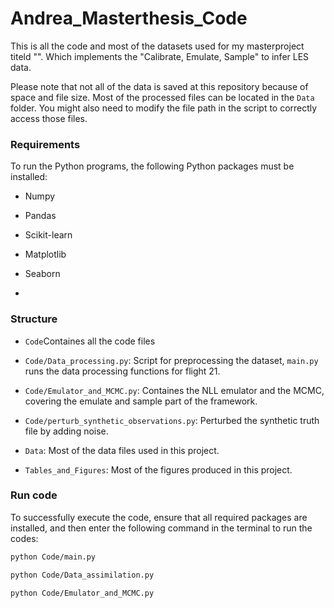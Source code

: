 # Andrea_Masterthesis_Code
This is all the code and most of the datasets used for my masterproject titeld "". Which implements the "Calibrate, Emulate, Sample" to infer LES data. 

Please note that not all of the data is saved at this repository because of space and file size. Most of the processed files can be located in the `Data` folder. You might also need to modify the file path in the script to correctly access those files. 


### Requirements
To run the Python programs, the following Python packages must be installed:
- Numpy
- Pandas

- Scikit-learn
- Matplotlib
- Seaborn
- 

### Structure
- `Code`Containes all the code files
- `Code/Data_processing.py`: Script for preprocessing the dataset,  `main.py` runs the data processing functions for flight 21. 
- `Code/Emulator_and_MCMC.py`: Containes the NLL emulator and the MCMC, covering the emulate and sample part of the framework. 
- `Code/perturb_synthetic_observations.py`: Perturbed the synthetic truth file by adding noise. 

- `Data`: Most of the data files used in this project. 
- `Tables_and_Figures`: Most of the figures produced in this project. 

### Run code
To successfully execute the code, ensure that all required packages are installed, and then enter the following command in the terminal to run the codes: 

```bash
python Code/main.py
```
```bash
python Code/Data_assimilation.py
```
```bash
python Code/Emulator_and_MCMC.py
```

